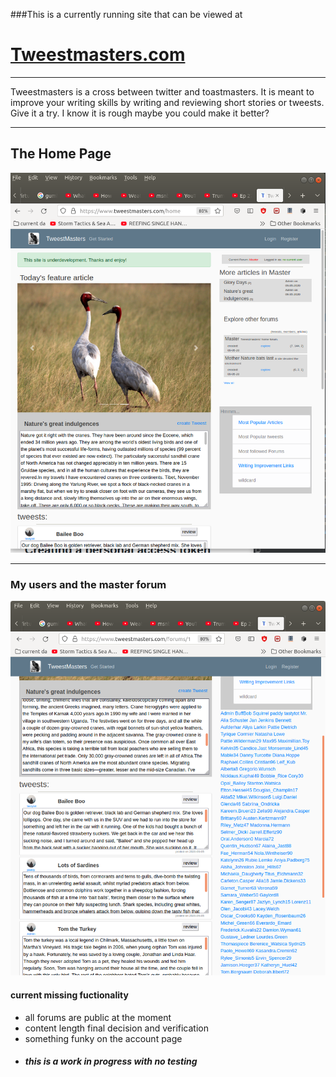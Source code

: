 ###This is a currently running site that can be viewed at

<h1><a href="https://www.tweestmasters.com/">Tweestmasters.com</a></h1>
<hr>

Tweestmasters is a cross between twitter and toastmasters. It is meant to improve your writing skills by writing and reviewing short stories or tweests. Give it a try. I know it is rough maybe you could make it better?

<hr>

<h2> The Home Page</h2>
<img src="Screenshot.png">

<hr>

<h3> My users and the master forum</h3>
  
  
<img src="Screenshot2.png">

<h4>current missing fuctionality</h4>
<ul>
  <li>all forums are public at the moment</li>
  <li>content length final decision and verification</li>
  <li>something funky on the account page</li>
  <li><h5>this is a work in progress with no testing</h5></li>
</ul>
